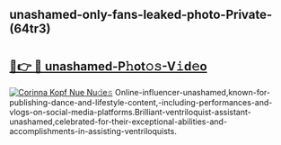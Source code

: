 ## unashamed-only-fans​-leaked-photo​-Private-(64tr3)


# <h2><a href="https://mediaupload.pro?title=unashamed&ref=git">🔗👉 🔴 unashamed-P𝚑ot𝚘𝚜-V𝚒d𝚎o</a></h2>

[![Corinna Kopf Nue Nu𝚍e𝚜](https://i.imgur.com/0qMVB7G.gif)](https://mediaupload.pro?title=unashamed&ref=git)
Online-influencer-unashamed,known-for-publishing-dance-and-lifestyle-content,-including-performances-and-vlogs-on-social-media-platforms.Brilliant-ventriloquist-assistant-unashamed,celebrated-for-their-exceptional-abilities-and-accomplishments-in-assisting-ventriloquists.  